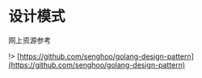 # 设计模式

网上资源参考

!> [https://github.com/senghoo/golang-design-pattern](https://github.com/senghoo/golang-design-pattern)







